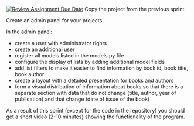 [![Review Assignment Due Date](https://classroom.github.com/assets/deadline-readme-button-22041afd0340ce965d47ae6ef1cefeee28c7c493a6346c4f15d667ab976d596c.svg)](https://classroom.github.com/a/Z-dW_Zl3)
Сopy the project from the previous sprint.

Create an admin panel for your projects.

In the admin panel:

* create a user with administrator rights
* create an additional user
* register all models listed in the models.py file
* configure the display of lists by adding additional model fields
* add list filters to make it easier to find information by book id, book title, book author
* create a layout with a detailed presentation for books and authors
* form a visual distribution of information about books so that there is a separate section with data that do not
  change (title, author, year of publication) and that change (date of issue of the book)

As a result of this sprint (except for the code in the repository) you should get a short video (2-10 minutes) showing
the functionality of the program.